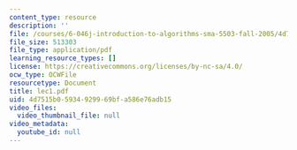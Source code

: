 ```yaml
---
content_type: resource
description: ''
file: /courses/6-046j-introduction-to-algorithms-sma-5503-fall-2005/4d7515b05934929969bfa586e76adb15_lec1.pdf
file_size: 513303
file_type: application/pdf
learning_resource_types: []
license: https://creativecommons.org/licenses/by-nc-sa/4.0/
ocw_type: OCWFile
resourcetype: Document
title: lec1.pdf
uid: 4d7515b0-5934-9299-69bf-a586e76adb15
video_files:
  video_thumbnail_file: null
video_metadata:
  youtube_id: null
---
```

